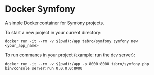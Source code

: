 # Docker Symfony

A simple Docker container for Symfony projects.

To start a new project in your current directory:
```
docker run -it --rm -v $(pwd):/app tebro/symfony symfony new <your_app_name>
```


To run commands in your project (example: run the dev server):
```
docker run -it --rm -v $(pwd):/app -p 8000:8000 tebro/symfony php bin/console server:run 0.0.0.0:8000
```
